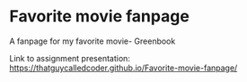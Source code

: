 # Favorite movie fanpage
A fanpage for my favorite movie- Greenbook

Link to assignment presentation: https://thatguycalledcoder.github.io/Favorite-movie-fanpage/
